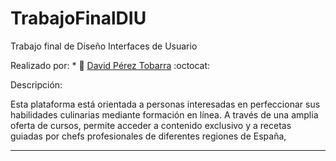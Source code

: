 # TrabajoFinalDIU
Trabajo final de Diseño Interfaces de Usuario

Realizado por:  * :bust_in_silhouette: [ David Pérez Tobarra](https://github.com/ParadoxalGlitch)     :octocat:

Descripción: 

Esta plataforma está orientada a personas interesadas en perfeccionar sus habilidades culinarias mediante formación en línea. A través de una amplia oferta de cursos, permite acceder a contenido exclusivo y a recetas guiadas por chefs profesionales de diferentes regiones de España,

----- 
